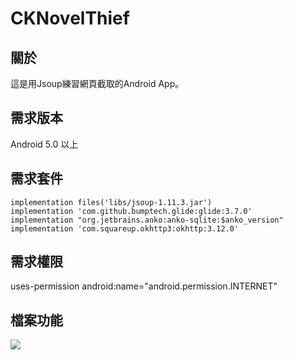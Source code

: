 # CKNovelThief

關於
--- 
這是用Jsoup練習網頁截取的Android App。

需求版本
---
Android 5.0 以上

需求套件
---
    implementation files('libs/jsoup-1.11.3.jar')
    implementation 'com.github.bumptech.glide:glide:3.7.0'
    implementation "org.jetbrains.anko:anko-sqlite:$anko_version"
    implementation 'com.squareup.okhttp3:okhttp:3.12.0'

需求權限
---
 uses-permission android:name="android.permission.INTERNET"

檔案功能
---
![](https://i.imgur.com/FI4tyyb.gif)

